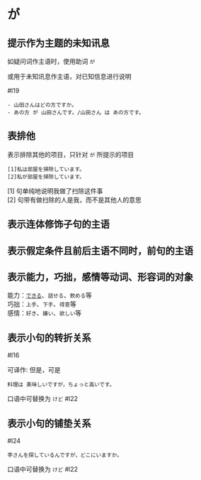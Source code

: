 # が  

## 提示作为主题的未知讯息  

如疑问词作主语时，使用助词 `が`  

或用于未知讯息作主语，对已知信息进行说明  

 #l19  

```nihongo
- 山田さんはどの方ですか。  
- あの方 が 山田さんです。/山田さん は あの方です。  
```
## 表排他  

表示排除其他的项目，只针对 `が` 所提示的项目  

```nihongo
[1]私は部屋を掃除しています。  
[2]私が部屋を掃除しています。  
```

[1] 句单纯地说明我做了扫除这件事  
[2] 句带有做扫除的人是我，而不是其他人的意思  

## 表示连体修饰子句的主语  

## 表示假定条件且前后主语不同时，前句的主语  

## 表示能力，巧拙，感情等动词、形容词的对象  

能力：[`できる`](ができる.md)、`話せる`、`飲める`等  
巧拙：`上手`、`下手`、`得意`等  
感情：`好き`、`嫌い`、`欲しい`等  

## 表示小句的转折关系  

 #l16  

可译作: 但是，可是  

```nihongo
料理は 美味しいですが，ちょっと高いです。  
```

口语中可替换为 `けど` #l22  

## 表示小句的铺垫关系  

 #l24  

```nihongo
李さんを探しているんですが，どこにいますか。  
```

口语中可替换为 `けど` #l22  

